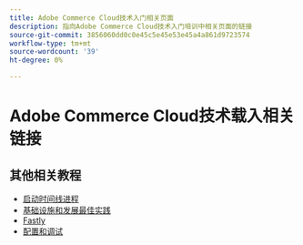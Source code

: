 ```yaml
---
title: Adobe Commerce Cloud技术入门相关页面
description: 指向Adobe Commerce Cloud技术入门培训中相关页面的链接
source-git-commit: 3856060dd0c0e45c5e45e53e45a4a861d9723574
workflow-type: tm+mt
source-wordcount: '39'
ht-degree: 0%

---
```


# Adobe Commerce Cloud技术载入相关链接

## 其他相关教程

- [启动时间线进程](../cloud/launch-process-timeline.md)
- [基础设施和发展最佳实践](../cloud/infrastructure-development-best-practices.md)
- [Fastly](../cloud/fastly.md)
- [配置和调试](../cloud/configuration-and-debugging.md)
